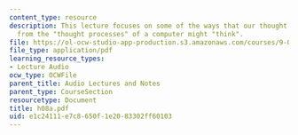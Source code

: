 ```yaml
---
content_type: resource
description: This lecture focuses on some of the ways that our thought processes diverge
  from the "thought processes" of a computer might "think".
file: https://ol-ocw-studio-app-production.s3.amazonaws.com/courses/9-00-introduction-to-psychology-fall-2004/e1c24111e7c8650f1e2083302ff60103_h08a.pdf
file_type: application/pdf
learning_resource_types:
- Lecture Audio
ocw_type: OCWFile
parent_title: Audio Lectures and Notes
parent_type: CourseSection
resourcetype: Document
title: h08a.pdf
uid: e1c24111-e7c8-650f-1e20-83302ff60103
---
```


